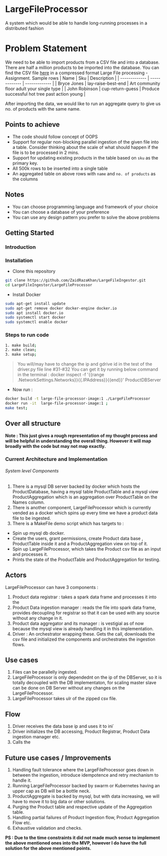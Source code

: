 # LargeFileProcessor
A system which would be able to handle long-running processes in a distributed fashion

# Problem Statement
We need to be able to import products from a CSV file and into a database. There are half a million products to be imported into the database. You can find the CSV file [here](https://drive.google.com/drive/folders/1X3qomdbjWU1oOTbBvxchTzjLMAwYBWFT) in a compressed format Large File processing - Assignment. 
Sample rows
| Name  | Sku | Description |
| ------------- | ------------- | ------------- |
| Bryce Jones  | lay-raise-best-end  | Art community floor adult your single type  |
| John Robinson  | cup-return-guess  | Produce successful hot tree past action young  |

After importing the data, we would like to run an aggregate query to give us no. of products with the same name.


## Points to achieve
* The code should follow concept of OOPS
* Support for regular non-blocking parallel ingestion of the given file into a table. Consider thinking about the scale of what should happen if the file is to be processed in 2 mins.
* Support for updating existing products in the table based on `sku` as the primary key. 
* All 500k rows to be inserted into a single table
* An aggregated table on above rows with `name` and `no. of products` as the columns

## Notes
* You can choose programming language and framework of your choice
* You can choose a database of your preference
* You can use any design pattern you prefer to solve the above problems

## Getting Started

### Introduction 
### Installation
* Clone this repository
```bash
git clone https://github.com/ZaidRazaKhan/LargeFileIngestor.git
cd LargeFileIngestor/LargeFileProcessor
```
* Install Docker
```bash
sudo apt-get install update
sudo apt-get remove docker docker-engine docker.io
sudo apt install docker.io
sudo systemctl start docker
sudo systemctl enable docker
```
### Steps to run code
```bash
1. make build; 
2. make clean; 
3. make setup; 
```

> You will/may have to change the ip and gdrive id in the test of the driver.py file line #31-#32
>You can get it by running below command in the terminal :
> docker inspect -f '{{range .NetworkSettings.Networks}}{{.IPAddress}}{{end}}' ProductDBServer

* Now run :
```bash
docker build -t large-file-processor-image:1 ./LargeFileProcessor
docker run -it  large-file-processor-image:1 ; 
make test;
```

## Over all structure
**Note : This just gives a rough representation of my thought process and will be helpful in understanding the overall thing. However it will map broadly with the code but may not map exactly.**

### Current Architecture and Implementation
###### System level Components
1. There is a mysql DB server backed by docker which hosts the ProductDatabase, having a mysql table ProductTable and a mysql view ProductAggregation which is an aggregation over ProductTable on the Names column.
2. There is another component, LargeFileProcessor which is currently vended as a docker which spins up every time we have a product data file to be ingested.
3. There is a MakeFile demo script which has targets to :
- Spin up mysql db docker.
- Create the users, grant permissions, create Product data base , ProductTable inside it and a ProductAggregation view on top of it.
- Spin up LargeFileProcessor, which takes the Product csv file as an input and processes it.
- Prints the state of the ProductTable and ProductAggregation for testing.

## Actors
LargeFileProcessor can have 3 components :
1. Product data registrar : takes a spark data frame and processes it into the
2. Product Data ingestion manager : reads the file into spark data frame, provides decoupling for registrar so that it can be used with any source without any change in it.
2. Product data aggregator and its manager : is vestigial as of now because the mysql view is already handling it in this implementation.
3. Driver : An orchestrator wrapping these. Gets the call, downloads the csv file and initialized the components and orchestrates the ingestion flows.

## Use cases
1. Files can be parallelly ingested.
2. LargeFileProcessor is only dependednt on the ip of the DBServer, so it is totally decoupled with the DB implementaton, for scaling master slave can be done on DB Server without any changes on the LargeFileProcessor.
3. LargeFileProcessor takes ulr of the zipped csv file.

## Flow
1. Driver receives the data base ip and uses it to ini`
1. Driver initializes the DB accessing, Product Registrar, Product Data ingestion manager etc.
2. Calls the

## Future use cases / Improvements
1. Handling fault tolerance where the LargeFileProcessor goes down in between the ingestion, introduce idempotence and retry mechanism to handle it.
2. Running LargeFileProcessor backed by swarm or Kubernetes having an upper cap as DB will be a bottle neck.
3. ProductAggregate is backed by mysql, but with data increasing, we will have to move it to big data or other solutions.
4. Purging the Product table and respective update of the Aggregation table.
5. Handling partial failures of Product Ingestion flow, Product Aggregation Flow etc.
6. Exhaustive validation and checks.

**PS : Due to the time constraints it did not made much sense to implement the above mentioned ones into the MVP, however I do have the full solution for the above mentioned points.**





<!-- ### Please ignore below






# Problem Statement
We need to be able to import products from a CSV file and into a database. There are half a million products to be imported into the database. You can find the CSV file [here](https://drive.google.com/drive/folders/1X3qomdbjWU1oOTbBvxchTzjLMAwYBWFT) in a compressed format Large File processing - Assignment. 
Sample rows
| Name  | Sku | Description |
| ------------- | ------------- | ------------- |
| Bryce Jones  | lay-raise-best-end  | Art community floor adult your single type  |
| John Robinson  | cup-return-guess  | Produce successful hot tree past action young  |

After importing the data, we would like to run an aggregate query to give us no. of products with the same name.

## Points to achieve
* The code should follow concept of OOPS
* Support for regular non-blocking parallel ingestion of the given file into a table. Consider thinking about the scale of what should happen if the file is to be processed in 2 mins.
* Support for updating existing products in the table based on `sku` as the primary key. 
* All 500k rows to be inserted into a single table
* An aggregated table on above rows with `name` and `no. of products` as the columns


## Notes
* You can choose programming language and framework of your choice
* You can choose a database of your preference
* You can use any design pattern you prefer to solve the above problems

## Getting Started

### Introduction 

### Steps to run code
Will be updated later!!

### Schemas and details for table generation
Will be updated later!!

### Points achieved
* None

### Future Improvements
Implementation of the above problem statement


### Installation
* Clone this repository
```bash
git clone https://github.com/ZaidRazaKhan/LargeFileProcessor.git
cd LargeFileProcessor
```
* Install the requirements (not checked)
```bash
Language dependent
```
### Download data csv
```bash
python download_dummy_csv_data.py
```

## Conclusion
Project Just got initiated!!

## Author
* [Zaid Khan](http://tooschoolforcool.xyz/) ([@ZaidRazaKhan](https://github.com/ZaidRazaKhan)) -->
